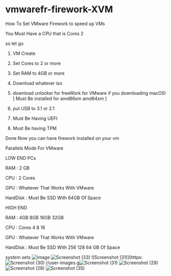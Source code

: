 # vmwarefr-firework-XVM
How To Set VMware Firework to speed up VMs

You Must Have a CPU that is Cores 2 

so let go


1. VM Create

2. Set Cores to 2 or more

3. Set RAM to 4GB or more

4. Download whatever iso

5. download unlocker for freeWork for VMware if you downloading macOS! [ Must Be installed for amd86xm amd64xm ]

6. put USB to 3.1 or 2.1

7. Must Be Having UEFI

8. Must Be having TPM

Done Now you can have firework installed on your vm

Parallels Mode For VMware

LOW END PCs

RAM : 2 GB

CPU : 2 Cores

GPU : Whatever That Works With VMware

HardDisk : Must Be SSD With 64GB Of Space



HIGH END

RAM : 4GB 8GB 16GB 32GB

CPU : Cores 4 8 16

GPU : Whatever That Works With VMware

HardDisk : Must Be SSD With 256 128 64 GB Of Space

system sets
![image](https://user-images.githubusercontent.com/124361641/227919322-523f298a-56ab-499d-83e3-47f1e8d95f8c.png)
![Screenshot (33)](https://user-images.githubusercontent.com/124361641/227919500-e6a5ff2c-c330-4111-97e6-7b6d6a6ef11a.png)
![Screenshot (31)](https:![Screenshot (30)](https://user-images.githubusercontent.com/124361641/227919551-1bc0a1ac-d54f-423e-a128-a099276d4456.png)
//user-images.g![Screenshot (31)](https://user-images.githubusercontent.com/124361641/227920170-fe36781b-d5f0-44a3-9732-3e54d766aefb.png)
![Screenshot (29)](https://user-images.githubusercontent.com/124361641/227919613-cd2d0d60-4fa2-455c-90f6-e42a121828aa.png)
![Screenshot (28)](https://user-images.githubusercontent.com/124361641/227919628-0fd8e526-c803-4dbb-865c-bc81b244a9a5.png)
![Screenshot (35)](https://user-images.githubusercontent.com/124361641/227920540-26d0db52-f82d-4a33-8de5-a054b02a0cbd.png)
